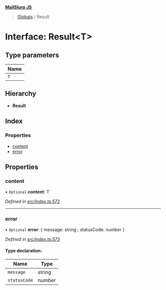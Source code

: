 **[MailSlurp JS](../README.md)**

> [Globals](../README.md) / Result

# Interface: Result\<T>

## Type parameters

Name |
------ |
`T` |

## Hierarchy

* **Result**

## Index

### Properties

* [content](result.md#content)
* [error](result.md#error)

## Properties

### content

• `Optional` **content**: T

*Defined in [src/index.ts:572](https://github.com/mailslurp/mailslurp-client/blob/eace919/src/index.ts#L572)*

___

### error

• `Optional` **error**: { message: string ; statusCode: number  }

*Defined in [src/index.ts:573](https://github.com/mailslurp/mailslurp-client/blob/eace919/src/index.ts#L573)*

#### Type declaration:

Name | Type |
------ | ------ |
`message` | string |
`statusCode` | number |
